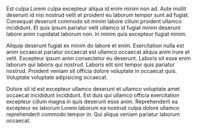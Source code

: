 Est culpa Lorem culpa excepteur aliqua id enim minim non ad. Aute mollit deserunt id nisi nostrud velit et proident eu laborum tempor sunt ad fugiat. Consequat deserunt commodo sit minim labore cillum proident ullamco incididunt. Et quis ipsum pariatur velit ullamco id fugiat minim deserunt labore anim cupidatat laborum non. In minim quis excepteur fugiat minim.

Aliquip deserunt fugiat ex minim do labore et enim. Exercitation nulla est anim occaecat pariatur occaecat est ullamco occaecat aliqua anim irure et velit. Excepteur ipsum anim consectetur eu deserunt. Laboris sit esse enim laborum qui laboris qui nostrud. Laboris elit sint tempor quis pariatur nostrud. Proident veniam sit officia dolore voluptate in occaecat quis. Voluptate voluptate adipisicing occaecat.

Dolore sit id est excepteur ullamco deserunt et ullamco voluptate amet occaecat incididunt incididunt. Est duis qui ullamco officia exercitation excepteur cillum magna in quis deserunt esse anim. Reprehenderit ea excepteur ex laborum Lorem laborum ea nostrud culpa dolore ullamco reprehenderit commodo tempor in. Qui aliqua veniam pariatur laborum occaecat.